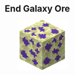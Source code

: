 # End Galaxy Ore

<figure><img src="https://github.com/ItsMePok/PFE/blob/wikiAssets/ore/EndGalaxyOre.png?raw=true" alt=""><figcaption></figcaption></figure>


